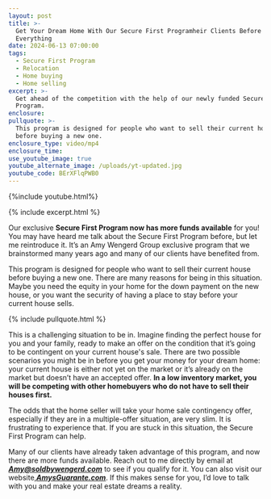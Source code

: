 ```yaml
---
layout: post
title: >-
  Get Your Dream Home With Our Secure First Programheir Clients Before
  Everything
date: 2024-06-13 07:00:00
tags:
  - Secure First Program
  - Relocation
  - Home buying
  - Home selling
excerpt: >-
  Get ahead of the competition with the help of our newly funded Secure First
  Program.
enclosure:
pullquote: >-
  This program is designed for people who want to sell their current house
  before buying a new one. 
enclosure_type: video/mp4
enclosure_time:
use_youtube_image: true
youtube_alternate_image: /uploads/yt-updated.jpg
youtube_code: BErXFlqPWB0
---
```

{%include youtube.html%}

{% include excerpt.html %}

Our exclusive **Secure First Program now has more funds available** for you! You may have heard me talk about the Secure First Program before, but let me reintroduce it. It’s an Amy Wengerd Group exclusive program that we brainstormed many years ago and many of our clients have benefited from.

This program is designed for people who want to sell their current house before buying a new one. There are many reasons for being in this situation. Maybe you need the equity in your home for the down payment on the new house, or you want the security of having a place to stay before your current house sells.<br>

{% include pullquote.html %}

This is a challenging situation to be in. Imagine finding the perfect house for you and your family, ready to make an offer on the condition that it’s going to be contingent on your current house's sale. There are two possible scenarios you might be in before you get your money for your dream home: your current house is either not yet on the market or it’s already on the market but doesn’t have an accepted offer. **In a low inventory market, you will be competing with other homebuyers who do not have to sell their houses first.**

The odds that the home seller will take your home sale contingency offer, especially if they are in a multiple-offer situation, are very slim. It is frustrating to experience that. If you are stuck in this situation, the Secure First Program can help.

Many of our clients have already taken advantage of this program, and now there are more funds available. Reach out to me directly by email at [***Amy@soldbywengerd.com***](mailto:Amy@soldbywengerd.com) to see if you qualify for it. You can also visit our website,[***<u>AmysGuarante.com</u>***](http://amysguarante.com/). If this makes sense for you, I’d love to talk with you and make your real estate dreams a reality.